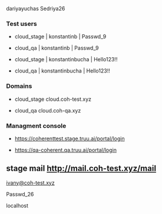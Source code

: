 dariyayuchas Sedriya26 

### Test users

* cloud_stage | konstantinb | Passwd_9

* cloud_qa | konstantinb | Passwd_9

* cloud_stage | konstantinbucha | Hello123!!

* cloud_qa | konstantinbucha | Hello123!!

### Domains

* cloud_stage cloud.coh-test.xyz

* cloud_qa cloud.coh-qa.xyz

### Managment console 

* <https://coherenttest.stage.truu.ai/portal/login>

* <https://qa-coherent.qa.truu.ai/portal/login>


## stage mail <http://mail.coh-test.xyz/mail>

ivany@coh-test.xyz

Passwd_26

localhost
